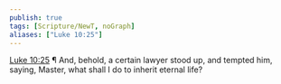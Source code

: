 ```yaml
---
publish: true
tags: [Scripture/NewT, noGraph]
aliases: ["Luke 10:25"]
---
```

[Luke 10:25](https://churchofjesuschrist.org/study/scriptures/nt/luke/10?lang=eng&id=p25#p25) ¶ And, behold, a certain lawyer stood up, and tempted him, saying, Master, what shall I do to inherit eternal life?
